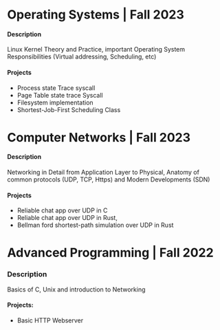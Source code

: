
# Operating Systems | Fall 2023
#### Description
Linux Kernel Theory and Practice, important Operating System Responsibilities (Virtual addressing, Scheduling, etc)
#### Projects
- Process state Trace syscall
- Page Table state trace Syscall
- Filesystem implementation 
- Shortest-Job-First Scheduling Class
# Computer Networks | Fall 2023
#### Description
Networking in Detail from Application Layer to Physical, Anatomy of common protocols (UDP, TCP, Https) and Modern Developments (SDN)
#### Projects
- Reliable chat app over UDP in C
- Reliable chat app over UDP in Rust, 
- Bellman ford shortest-path simulation over UDP in Rust

# Advanced Programming | Fall 2022
### Description
Basics of C, Unix and introduction to Networking
#### Projects:
- Basic HTTP Webserver
